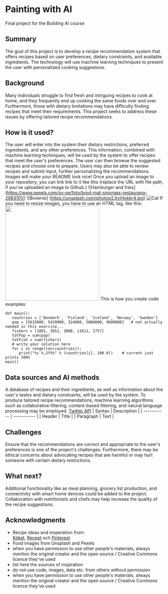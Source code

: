 
# Painting with AI
Final project for the Building AI course
## Summary
The goal of this project is to develop a recipe recommendation system that offers recipes based on user preferences, dietary constraints, and available ingredients. The technology will use machine learning techniques to present the user with personalized cooking suggestions.
## Background
Many individuals struggle to find fresh and intriguing recipes to cook at home, and they frequently end up cooking the same foods over and over. Furthermore, those with dietary limitations may have difficulty finding recipes that meet their requirements. This project seeks to address these issues by offering tailored recipe recommendations.
## How is it used?
The user will enter into the system their dietary restrictions, preferred ingredients, and any other preferences. This information, combined with machine learning techniques, will be used by the system to offer recipes that meet the user's preferences. The user can then browse the suggested recipes and choose one to prepare. Users may also be able to review recipes and submit input, further personalizing the recommendations.
Images will make your README look nice!
Once you upload an image to your repository, you can link link to it like this (replace the URL with file path, if you've uploaded an image to Github.)
![Hamburger and fries]
(https://www.pexels.com/sv-se/foto/brod-mat-smorgas-restaurang-2983101/)
![Brownie]
(https://unsplash.com/photos/LjtviHokbr4.jpg)
![Cat](https://upload.wikimedia.org/wikipedia/commons/5/5e/Sleeping_cat_on_her_back.jpg)
If you need to resize images, you have to use an HTML tag, like this:
<img src="https://upload.wikimedia.org/wikipedia/commons/5/5e/Sleeping_cat_on_her_back.jpg" width="300">
This is how you create code examples:
```
def main():
   countries = ['Denmark', 'Finland', 'Iceland', 'Norway', 'Sweden']
   pop = [5615000, 5439000, 324000, 5080000, 9609000]   # not actually needed in this exercise...
   fishers = [1891, 2652, 3800, 11611, 1757]
   totPop = sum(pop)
   totFish = sum(fishers)
   # write your solution here
   for i in range(len(countries)):
      print("%s %.2f%%" % (countries[i], 100.0))    # current just prints 100%
main()
```
## Data sources and AI methods
A database of recipes and their ingredients, as well as information about the user's tastes and dietary constraints, will be used by the system. To produce tailored recipe recommendations, machine learning algorithms such as collaborative filtering, content-based filtering, and natural language processing may be employed.
[Twitter API](https://developer.twitter.com/en/docs)
| Syntax      | Description |
| ----------- | ----------- |
| Header      | Title       |
| Paragraph   | Text        |
## Challenges
Ensure that the recommendations are correct and appropriate to the user's preferences is one of the project's challenges. Furthermore, there may be ethical concerns about advocating recipes that are harmful or may hurt someone with certain dietary restrictions.
## What next?
Additional functionality like as meal planning, grocery list production, and connectivity with smart home devices could be added to the project. Collaboration with nutritionists and chefs may help increase the quality of the recipe suggestions.
## Acknowledgments
* Recipe ideas and insperation from:
  <br>[Köket](https://www.koket.se), [Recept](https://recept.se) och [Pinterest](https://www.pinterest.se/ideas/food-and-drink/918530398158/)
* Food images from Unsplash and Pexels
* when you have permission to use other people's materials, always mention the original creator and the open source / Creative Commons licence they've used
 * list here the sources of inspiration 
* do not use code, images, data etc. from others without permission
* when you have permission to use other people's materials, always mention the original creator and the open source / Creative Commons licence they've used


